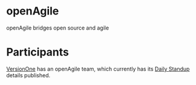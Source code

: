 openAgile
=========

openAgile bridges open source and agile

# Participants

[VersionOne](http://www.github.com/versionone) has an openAgile team, which currently has its [Daily Standup](https://github.com/versionone/openAgile/blob/master/VersionOne/Ceremonies/DailyStandup.md) details published.
